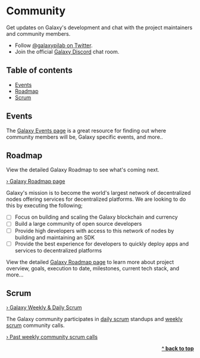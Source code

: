 # Community

Get updates on Galaxy's development and chat with the project maintainers and community members.

- Follow [@galaxypilab on Twitter](https://twitter.com/galaxypilab).
- Join the official [Galaxy Discord](https://discord.gg/36K9nan) chat room.


## Table of contents

- [Events](#events)
- [Roadmap](#roadmap)
- [Scrum](#scrum)


## Events

The [Galaxy Events page](/docs/events.md) is a great resource for finding out where community members will be, Galaxy specific events, and more..


## Roadmap

View the detailed Galaxy Roadmap to see what's coming next.

[› Galaxy Roadmap page](/docs/roadmap.md)

Galaxy's mission is to become the world's largest network of decentralized
nodes offering services for decentralized platforms. We are looking to do this
by executing the following;

- [ ] Focus on building and scaling the Galaxy blockchain and currency
- [ ] Build a large community of open source developers
- [ ] Provide high developers with access to this network of nodes by building
      and maintaining an SDK
- [ ] Provide the best experience for developers to quickly deploy apps and
      services to decentralized platforms

View the detailed [Galaxy Roadmap page](/docs/roadmap.md) to learn more about project overview, goals, execution to date, milestones, current tech stack, and more...

## Scrum

[› Galaxy Weekly & Daily Scrum](/docs/scrum.md)

The Galaxy community participates in [daily scrum](/docs/scrum.md#daily-scrum) standups and [weekly scrum](/docs/scrum.md#weekly-scrum) community calls.

[› Past weekly community scrum calls](/docs/scrum.md#past-calls)

<div align="right">
    <b><a href="#community">^ back to top</a></b>
</div>